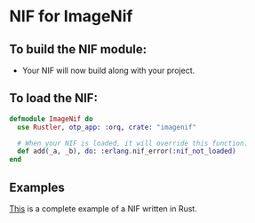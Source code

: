 # NIF for ImageNif

## To build the NIF module:

- Your NIF will now build along with your project.

## To load the NIF:

```elixir
defmodule ImageNif do
  use Rustler, otp_app: :orq, crate: "imagenif"

  # When your NIF is loaded, it will override this function.
  def add(_a, _b), do: :erlang.nif_error(:nif_not_loaded)
end
```

## Examples

[This](https://github.com/rusterlium/NifIo) is a complete example of a NIF written in Rust.
